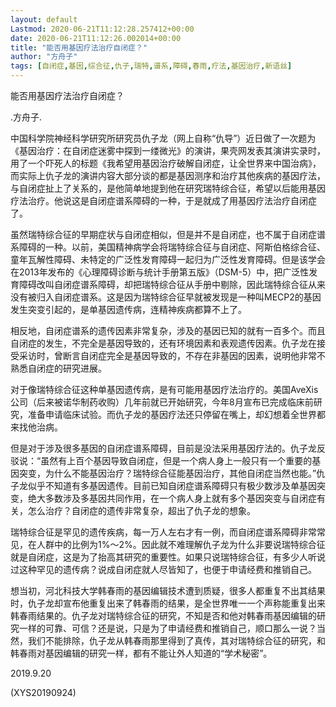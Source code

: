```yaml
---
layout: default
Lastmod: 2020-06-21T11:12:28.257412+00:00
date: 2020-06-21T11:12:26.002014+00:00
title: "能否用基因疗法治疗自闭症？"
author: "方舟子"
tags: [自闭症,基因,综合征,仇子,瑞特,谱系,障碍,春雨,疗法,基因治疗,新语丝]
---
```


能否用基因疗法治疗自闭症？

.方舟子.

中国科学院神经科学研究所研究员仇子龙（网上自称“仇导”）近日做了一次题为《基因治疗：在自闭症迷雾中探到一缕微光》的演讲，果壳网发表其演讲实录时，用了一个吓死人的标题《我希望用基因治疗破解自闭症，让全世界来中国治病》，而实际上仇子龙的演讲内容大部分谈的都是基因测序和治疗其他疾病的基因疗法，与自闭症扯上了关系的，是他简单地提到他在研究瑞特综合征，希望以后能用基因疗法治疗。他说这是自闭症谱系障碍的一种，于是就成了用基因疗法治疗自闭症了。

虽然瑞特综合征的早期症状与自闭症相似，但是并不是自闭症，也不属于自闭症谱系障碍的一种。以前，美国精神病学会将瑞特综合征与自闭症、阿斯伯格综合征、童年瓦解性障碍、未特定的广泛性发育障碍一起归为广泛性发育障碍。但是该学会在2013年发布的《心理障碍诊断与统计手册第五版》（DSM-5）中，把广泛性发育障碍改叫自闭症谱系障碍，却把瑞特综合征从手册中剔除，因此瑞特综合征从来没有被归入自闭症谱系。这是因为瑞特综合征早就被发现是一种叫MECP2的基因发生突变引起的，是单基因遗传病，连精神疾病都算不上了。

相反地，自闭症谱系的遗传因素非常复杂，涉及的基因已知的就有一百多个。而且自闭症的发生，不完全是基因导致的，还有环境因素和表观遗传因素。仇子龙在接受采访时，曾断言自闭症完全是基因导致的，不存在非基因的因素，说明他非常不熟悉自闭症的研究进展。

对于像瑞特综合征这种单基因遗传病，是有可能用基因疗法治疗的。美国AveXis公司（后来被诺华制药收购）几年前就已开始研究，今年8月宣布已完成临床前研究，准备申请临床试验。而仇子龙的基因疗法还只停留在嘴上，却幻想着全世界都来找他治病。

但是对于涉及很多基因的自闭症谱系障碍，目前是没法采用基因疗法的。仇子龙反驳说：“虽然有上百个基因导致自闭症，但是一个病人身上一般只有一个重要的基因突变，为什么不能基因治疗？瑞特综合征能基因治疗，其他自闭症当然也能。”仇子龙似乎不知道有多基因遗传。目前已知自闭症谱系障碍只有极少数涉及单基因突变，绝大多数涉及多基因共同作用，在一个病人身上就有多个基因突变与自闭症有关，怎么治疗？自闭症的遗传非常复杂，超出了仇子龙的想象。

瑞特综合征是罕见的遗传疾病，每一万人左右才有一例，而自闭症谱系障碍非常常见，在人群中的比例为1%～2%。因此就不难理解仇子龙为什么非要说瑞特综合征就是自闭症，这是为了抬高其研究的重要性。如果只说瑞特综合征，有多少人听说过这种罕见的遗传病？说成自闭症就人尽皆知了，也便于申请经费和推销自己。

想当初，河北科技大学韩春雨的基因编辑技术遭到质疑，很多人都重复不出其结果时，仇子龙却宣布他重复出来了韩春雨的结果，是全世界唯一一个声称能重复出来韩春雨结果的。仇子龙对瑞特综合征的研究，不知是否和他对韩春雨基因编辑的研究一样的可靠、可信？还是说，只是为了申请经费和推销自己，顺口那么一说？当然，我们不能排除，仇子龙从韩春雨那里得到了真传，其对瑞特综合征的研究，和韩春雨对基因编辑的研究一样，都有不能让外人知道的“学术秘密”。

2019.9.20

(XYS20190924)

